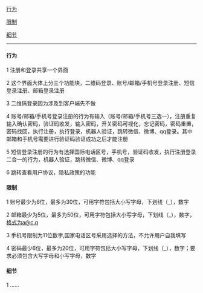 
[行为](#行为)

[限制](#限制)

[细节](#细节)

---

#### 行为

1 注册和登录共享一个界面

2 这个界面大体上分三个功能块，二维码登录、账号/邮箱/手机号登录注册、短信登录注册、邮箱登录注册

3 二维码登录因为涉及到客户端先不做

4 账号/邮箱/手机号登录注册的行为有输入（账号/邮箱/手机号三选一），注册重复输入确认密码，验证码收发，输入密码，开关密码可视化，忘记密码，密码重置，密码找回，执行注册，执行登录，机器人验证，跳转微信、微博、qq登录。其中邮箱和手机号需要进行验证码验证成功之后才能注册

5 短信登录注册的行为有选择国际电话区号，手机号，验证码收发，执行注册登录二合一的行为，机器人验证，跳转微信、微博、qq登录

6 跳转查看用户协议，隐私政策的功能

#### 限制

1 账号最少为6位，最多为30位，可用字符包括大小写字母，下划线（_），数字  

2 邮箱最少为5位，最多为50位，可用字符包括大小写字母，下划线（_），数字，格式为a@c.q  

3 手机号限制为11位数字,国家电话区号采用选择的方法，不允许用户自我填写

4 密码最少6位，最多为20位，可用字符包括大小写字母，下划线（_），数字；要求必须包含大写字母和小写字母，数字

#### 细节

1 ……
